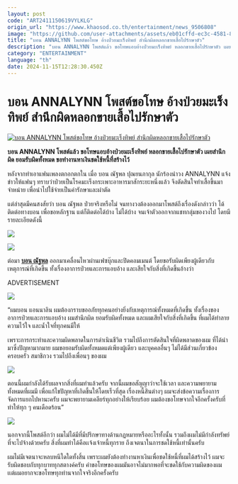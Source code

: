 ```yaml
---
layout: post
code: "ART2411150619VYLKLG"
origin_url: "https://www.khaosod.co.th/entertainment/news_9506808"
image: "https://github.com/user-attachments/assets/eb01cffd-ec3c-4581-82a9-7c9e82d272fb"
title: "บอน ANNALYNN โพสต์ขอโทษ อ้างป่วยมะเร็งทิพย์ สำนึกผิดหลอกขายเสื้อไปรักษาตัว"
description: "บอน ANNALYNN โพสต์แล้ว ขอโทษแอบอ้างป่วยมะเร็งทิพย์ หลอกขายเสื้อไปรักษาตัว เผยสำนึกผิด ยอมรับผิดทั้งหมด ขอทำงานหาเงินชดใช้หนี้ที่สร้างไว้"
category: "ENTERTAINMENT"
language: "th"
date: 2024-11-15T12:28:30.450Z
---
```


# บอน ANNALYNN โพสต์ขอโทษ อ้างป่วยมะเร็งทิพย์ สำนึกผิดหลอกขายเสื้อไปรักษาตัว

[![บอน ANNALYNN โพสต์ขอโทษ อ้างป่วยมะเร็งทิพย์ สำนึกผิดหลอกขายเสื้อไปรักษาตัว](https://www.khaosod.co.th/wpapp/uploads/2024/11/ANNALYNN4548-1.jpg "บอน ANNALYNN โพสต์ขอโทษ อ้างป่วยมะเร็งทิพย์ สำนึกผิดหลอกขายเสื้อไปรักษาตัว")](https://www.khaosod.co.th/wpapp/uploads/2024/11/ANNALYNN4548-1.jpg)

**บอน ANNALYNN โพสต์แล้ว ขอโทษแอบอ้างป่วยมะเร็งทิพย์ หลอกขายเสื้อไปรักษาตัว เผยสำนึกผิด ยอมรับผิดทั้งหมด ขอทำงานหาเงินชดใช้หนี้ที่สร้างไว้**

หลังจากทำเอาแฟนเพลงตกอกตกใน เมื่อ บอน ณัฐพล ปุณยนภากุล นักร้องนำวง ANNALYNN แจ้งข่าวให้แฟนๆ ทราบว่าป่วยเป็นโรคมะเร็งกระเพาะอาหารมาสักระยะหนึ่งแล้ว จึงตัดสินใจทำเสื้อขึ้นมาจำหน่าย เพื่อนำไปใช้จ่ายเป็นค่ารักษาและผ่าตัด

แต่ล่าสุดมีคนสงสัยว่า บอน ณัฐพล ป่วยจริงหรือไม่ จนทางวงต้องออกมาโพสต์ถึงเรื่องดังกล่าวว่า ได้ติดต่อทางบอน เพื่อขอหลักฐาน แต่ก็ติดต่อได้บ้าง ไม่ได้บ้าง จนเจ้าตัวออกจากแชทกลุ่มของวงไป โดยมีรายละเอียดดังนี้

[![](https://www.khaosod.co.th/wpapp/uploads/2024/11/ANNALYNN4548-3.png)](https://www.khaosod.co.th/wpapp/uploads/2024/11/ANNALYNN4548-3.png)

[![](https://www.khaosod.co.th/wpapp/uploads/2024/11/ANNALYNN4548-1.png)](https://www.khaosod.co.th/wpapp/uploads/2024/11/ANNALYNN4548-1.png)

ต่อมา [**บอน ณัฐพล**](https://www.facebook.com/bonne.bonbons) ออกมาเคลื่อนไหวผ่านเฟซบุ๊กและปิดคอมเมนต์ โดยขอรับผิดเพียงผู้เดียวกับเหตุการณ์ที่เกิดขึ้น ทั้งเรื่องอาการป่วยและการแอบอ้าง และเสียใจกับสิ่งที่เกิดขึ้นอ้างว่า

ADVERTISEMENT

[![](https://www.khaosod.co.th/wpapp/uploads/2024/11/ANNALYNN4548-2.png)](https://www.khaosod.co.th/wpapp/uploads/2024/11/ANNALYNN4548-2.png)

“ผมบอน แอนนาลิน ผมต้องกราบขออภัยทุกคนอย่างยิ่งกับเหตุการณ์ทั้งหมดที่เกิดขึ้น ทั้งเรื่องของอาการป่วยและการแอบอ้าง ผมสำนึกผิด ยอมรับผิดทั้งหมด และผมเสียใจกับสิ่งที่เกิดขึ้น ที่ผมได้ทำลายความไว้ใจ และน้ำใจที่ทุกคนมีให้

เพราะการกระทำและความผิดพลาดในการดำเนินชีวิต รวมไปถึงการตัดสินใจที่ผิดพลาดของผม ที่ได้นำมาซึ่งปัญหามากมาย ผมขอยอมรับผิดทั้งหมดแต่เพียงผู้เดียว และบุคคลอื่นๆ ไม่ได้มีส่วนเกี่ยวข้อง ครอบครัว สมาชิกวง รวมไปถึงเพื่อนๆ ของผม

[![](https://www.khaosod.co.th/wpapp/uploads/2024/11/ANNALYNN4548-7.jpg)](https://www.khaosod.co.th/wpapp/uploads/2024/11/ANNALYNN4548-7.jpg)

ตอนนี้ผมกำลังได้รับผลจากสิ่งที่ผมทำแล้วครับ จากนี้ผมขอสัญญาว่าจะใช้เวลา และความพยายามทั้งหมดที่ผมมี เพื่อแก้ไขปัญหาที่เกิดขึ้นให้โดยเร็วที่สุด เรื่องหนี้สินต่างๆ ผมจะส่งข้อความเรื่องการจัดการแยกไปหานะครับ ผมจะพยายามเคลียร์ทุกอย่างให้เรียบร้อย ผมต้องขอโทษจากใจอีกครั้งครับที่ทำให้ทุก ๆ คนเดือดร้อน”

[![](https://www.khaosod.co.th/wpapp/uploads/2024/11/ANNALYNN4548-2.jpg)](https://www.khaosod.co.th/wpapp/uploads/2024/11/ANNALYNN4548-2.jpg)

นอกจากนี้โพสต์อีกว่า ผมไม่ได้มีที่มีปรึกษาทางด้านกฏหมายหรืออะไรทั้งนั้น รวมถึงผมไม่มีกำลังทรัพย์ที่จะไปจ้างด้วยครับ สิ่งที่ผมทำได้คือเเจ้งเจ้าหนี้ทุกราย ถึงเจตนาในการชดใช้หนี้เท่านั้นครับ

ผมไม่มีเจตนาจะหลบหนีใดใดทั้งสิ้น เพราะผมยังต้องทำงานหาเงินเพื่อชดใช้หนี้ที่ผมได้สร้างไว้ ผมจะรับผิดชอบกับทุกบาททุกสตางค์ครับ คำขอโทษของผมมันอาจไม่มากพอที่จะชดใช้กับความผิดของผม เเต่ผมอยากจะขอโทษทุกท่านจากใจจริงอีกครั้งครับ